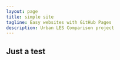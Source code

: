 ```yaml
---
layout: page
title: simple site
tagline: Easy websites with GitHub Pages
description: Urban LES Comparison project
---
```


## Just a test

